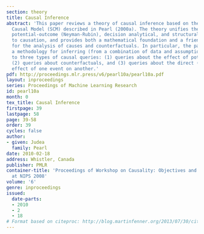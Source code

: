 ```yaml
---
section: theory
title: Causal Inference
abstract: 'This paper reviews a theory of causal inference based on the Structural
  Causal Model (SCM) described in Pearl (2000a). The theory unifies the graphical,
  potential-outcome (Neyman-Rubin), decision analytical, and structural equation approaches
  to causation, and provides both a mathematical foundation and a friendly calculus
  for the analysis of causes and counterfactuals. In particular, the paper establishes
  a methodology for inferring (from a combination of data and assumptions) the answers
  to three types of causal queries: (1) queries about the effect of potential interventions,
  (2) queries about counterfactuals, and (3) queries about the direct (or indirect)
  effect of one event on another.'
pdf: http://proceedings.mlr.press/v6/pearl10a/pearl10a.pdf
layout: inproceedings
series: Proceedings of Machine Learning Research
id: pearl10a
month: 0
tex_title: Causal Inference
firstpage: 39
lastpage: 58
page: 39-58
order: 39
cycles: false
author:
- given: Judea
  family: Pearl
date: 2010-02-18
address: Whistler, Canada
publisher: PMLR
container-title: 'Proceedings of Workshop on Causality: Objectives and Assessment
  at NIPS 2008'
volume: '6'
genre: inproceedings
issued:
  date-parts:
  - 2010
  - 2
  - 18
# Format based on citeproc: http://blog.martinfenner.org/2013/07/30/citeproc-yaml-for-bibliographies/
---
```

